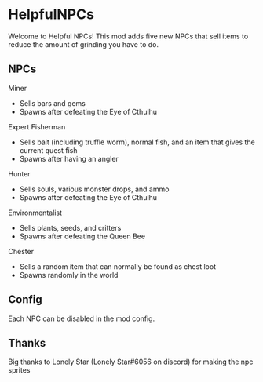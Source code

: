 # HelpfulNPCs
Welcome to Helpful NPCs!
This mod adds five new NPCs that sell items to reduce the amount of grinding you have to do.

## NPCs
Miner
- Sells bars and gems
- Spawns after defeating the Eye of Cthulhu

Expert Fisherman
- Sells bait (including truffle worm), normal fish, and an item that gives the current quest fish
- Spawns after having an angler

Hunter
- Sells souls, various monster drops, and ammo
- Spawns after defeating the Eye of Cthulhu

Environmentalist
- Sells plants, seeds, and critters
- Spawns after defeating the Queen Bee

Chester
- Sells a random item that can normally be found as chest loot
- Spawns randomly in the world

## Config
Each NPC can be disabled in the mod config.

## Thanks
Big thanks to Lonely Star (Lonely Star#6056 on discord) for making the npc sprites
